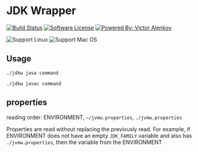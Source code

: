 # JDK Wrapper

[![Build Status](https://travis-ci.org/itbasis/jvm-wrapper.svg?branch=master)](https://travis-ci.org/itbasis/jvm-wrapper)
[![Software License](https://img.shields.io/badge/license-MIT-brightgreen.svg?style=flat-square)](/LICENSE)
[![Powered By: Victor Alenkov](https://img.shields.io/badge/powered%20by-Victor%20Alenkov-green.svg?style=flat-square)](https://github.com/BorzdeG)

![Support Linux](https://img.shields.io/badge/support%20OS-Linux-green.svg?style=flat-square)
![Support Mac OS](https://img.shields.io/badge/support%20OS-Mac%20OS-green.svg?style=flat-square)

## Usage
`./jdkw java command`

`./jdkw javac command`

## properties
reading order: ENVIRONMENT, `~/jvmw.properties`, `./jvmw.properties`

Properties are read without replacing the previously read. For example, if ENVIRONMENT does not have an empty `JDK_FAMILY` variable and also has `./jvmw.properties`, then the variable from the ENVIRONMENT
